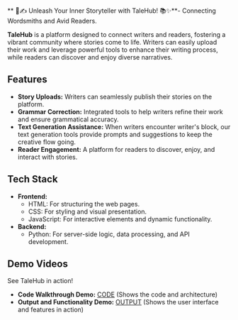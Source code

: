 ** 🌟✍️ Unleash Your Inner Storyteller with TaleHub! 📚✨**- Connecting Wordsmiths and Avid Readers.

**TaleHub** is a platform designed to connect writers and readers, fostering a vibrant community where stories come to life. Writers can easily upload their work and leverage powerful tools to enhance their writing process, while readers can discover and enjoy diverse narratives.

## Features

* **Story Uploads:** Writers can seamlessly publish their stories on the platform.
* **Grammar Correction:** Integrated tools to help writers refine their work and ensure grammatical accuracy.
* **Text Generation Assistance:** When writers encounter writer's block, our text generation tools provide prompts and suggestions to keep the creative flow going.
* **Reader Engagement:** A platform for readers to discover, enjoy, and interact with stories.

## Tech Stack

* **Frontend:**
    * HTML: For structuring the web pages.
    * CSS: For styling and visual presentation.
    * JavaScript: For interactive elements and dynamic functionality.
* **Backend:**
    * Python: For server-side logic, data processing, and API development.
## Demo Videos

See TaleHub in action!

* **Code Walkthrough Demo:** [CODE](https://youtu.be/QGpFAfUtiHc?si=oiMd8c84dpRRW2n0) (Shows the code and architecture)
* **Output and Functionality Demo:** [OUTPUT](https://youtu.be/TLyHlaoK0vc?si=Cagvr3T5f3tGKnev) (Shows the user interface and features in action)
